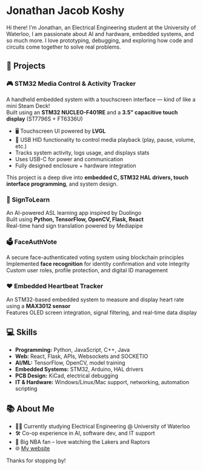 # Jonathan Jacob Koshy

Hi there! I'm Jonathan, an Electrical Engineering student at the University of Waterloo, I am passionate about AI and hardware, embedded systems, and so much more. I love prototyping, debugging, and exploring how code and circuits come together to solve real problems.

## 🔧 Projects

### 🎮 STM32 Media Control & Activity Tracker
A handheld embedded system with a touchscreen interface — kind of like a mini Steam Deck!  
Built using an **STM32 NUCLEO-F401RE** and a **3.5" capacitive touch display** (ST7796S + FT6336U)  

- 🖥️ Touchscreen UI powered by **LVGL**
- 🎵 USB HID functionality to control media playback (play, pause, volume, etc.)
-  Tracks system activity, logs usage, and displays stats
-  Uses USB-C for power and communication
-  Fully designed enclosure + hardware integration

This project is a deep dive into **embedded C, STM32 HAL drivers, touch interface programming**, and system design.
### 🧠 SignToLearn
An AI-powered ASL learning app inspired by Duolingo  
Built using **Python, TensorFlow, OpenCV, Flask, React**  
Real-time hand sign translation powered by Mediapipe

### 🗳️ FaceAuthVote
A secure face-authenticated voting system using blockchain principles  
Implemented **face recognition** for identity confirmation and vote integrity  
Custom user roles, profile protection, and digital ID management

### ❤️ Embedded Heartbeat Tracker
An STM32-based embedded system to measure and display heart rate using a **MAX3012 sensor**  
Features OLED screen integration, signal filtering, and real-time data display

## 💻 Skills

- **Programming:** Python, JavaScript, C++, Java
- **Web:** React, Flask, APIs, Websockets and SOCKETIO
- **AI/ML:** TensorFlow, OpenCV, model training  
- **Embedded Systems:** STM32, Arduino, HAL drivers  
- **PCB Design:** KiCad, electrical debugging  
- **IT & Hardware:** Windows/Linux/Mac support, networking, automation scripting

## 📚 About Me

- 🧑‍🎓 Currently studying Electrical Engineering @ University of Waterloo  
- 🛠️ Co-op experience in AI, software dev, and IT support  
- 🏀 Big NBA fan – love watching the Lakers and Raptors  
- 🌐 [My website](https://jonathankoshy.netlify.app/)

Thanks for stopping by!
